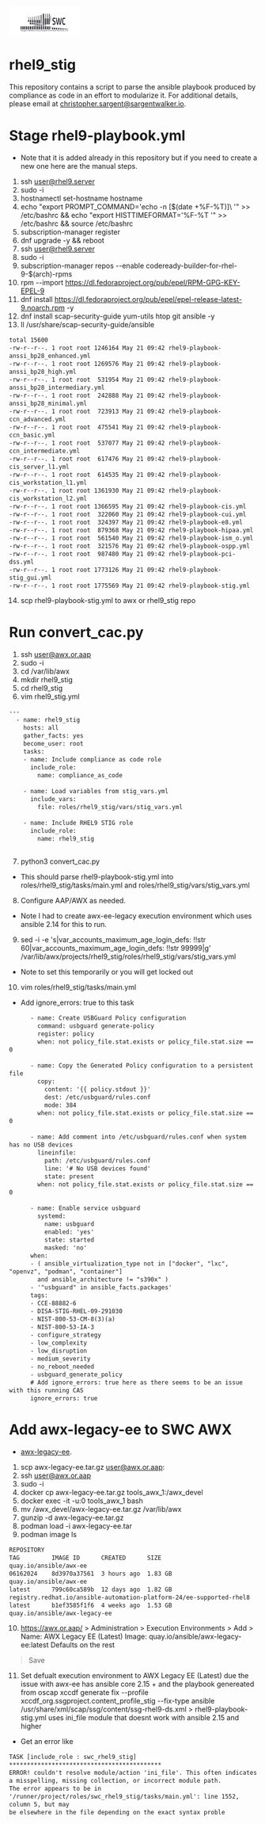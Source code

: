 ![alt text](swclogo.jpg)
# rhel9_stig
This repository contains a script to parse the ansible playbook produced by compliance as code in an effort to modularize it. For additional details, please email at [christopher.sargent@sargentwalker.io](mailto:christopher.sargent@sargentwalker.io).

# Stage rhel9-playbook.yml
* Note that it is added already in this repository but if you need to create a new one here are the manual steps.

1. ssh user@rhel9.server
2. sudo -i 
3. hostnamectl set-hostname hostname
4. echo "export PROMPT_COMMAND='echo -n \[\$(date +%F-%T)\]\ '" >> /etc/bashrc && echo "export HISTTIMEFORMAT='%F-%T '" >> /etc/bashrc && source /etc/bashrc
5. subscription-manager register
6. dnf upgrade -y && reboot
7. ssh user@rhel9.server
8. sudo -i 
9. subscription-manager repos --enable codeready-builder-for-rhel-9-$(arch)-rpms
10. rpm --import https://dl.fedoraproject.org/pub/epel/RPM-GPG-KEY-EPEL-9
11. dnf install https://dl.fedoraproject.org/pub/epel/epel-release-latest-9.noarch.rpm -y
12. dnf install scap-security-guide yum-utils htop git ansible -y 
13. ll /usr/share/scap-security-guide/ansible
```
total 15600
-rw-r--r--. 1 root root 1246164 May 21 09:42 rhel9-playbook-anssi_bp28_enhanced.yml
-rw-r--r--. 1 root root 1269576 May 21 09:42 rhel9-playbook-anssi_bp28_high.yml
-rw-r--r--. 1 root root  531954 May 21 09:42 rhel9-playbook-anssi_bp28_intermediary.yml
-rw-r--r--. 1 root root  242888 May 21 09:42 rhel9-playbook-anssi_bp28_minimal.yml
-rw-r--r--. 1 root root  723913 May 21 09:42 rhel9-playbook-ccn_advanced.yml
-rw-r--r--. 1 root root  475541 May 21 09:42 rhel9-playbook-ccn_basic.yml
-rw-r--r--. 1 root root  537077 May 21 09:42 rhel9-playbook-ccn_intermediate.yml
-rw-r--r--. 1 root root  617476 May 21 09:42 rhel9-playbook-cis_server_l1.yml
-rw-r--r--. 1 root root  614535 May 21 09:42 rhel9-playbook-cis_workstation_l1.yml
-rw-r--r--. 1 root root 1361930 May 21 09:42 rhel9-playbook-cis_workstation_l2.yml
-rw-r--r--. 1 root root 1366595 May 21 09:42 rhel9-playbook-cis.yml
-rw-r--r--. 1 root root  322060 May 21 09:42 rhel9-playbook-cui.yml
-rw-r--r--. 1 root root  324397 May 21 09:42 rhel9-playbook-e8.yml
-rw-r--r--. 1 root root  879368 May 21 09:42 rhel9-playbook-hipaa.yml
-rw-r--r--. 1 root root  561540 May 21 09:42 rhel9-playbook-ism_o.yml
-rw-r--r--. 1 root root  321576 May 21 09:42 rhel9-playbook-ospp.yml
-rw-r--r--. 1 root root  987480 May 21 09:42 rhel9-playbook-pci-dss.yml
-rw-r--r--. 1 root root 1773126 May 21 09:42 rhel9-playbook-stig_gui.yml
-rw-r--r--. 1 root root 1775569 May 21 09:42 rhel9-playbook-stig.yml
```
14. scp rhel9-playbook-stig.yml to awx or rhel9_stig repo

# Run convert_cac.py
1. ssh user@awx.or.aap
2. sudo -i
3. cd /var/lib/awx
4. mkdir rhel9_stig
5. cd rhel9_stig
6. vim rhel9_stig.yml
```
---
  - name: rhel9_stig
    hosts: all
    gather_facts: yes
    become_user: root
    tasks:
    - name: Include compliance as code role
      include_role:
        name: compliance_as_code

    - name: Load variables from stig_vars.yml
      include_vars:
        file: roles/rhel9_stig/vars/stig_vars.yml

    - name: Include RHEL9 STIG role
      include_role:
        name: rhel9_stig


```
7. python3 convert_cac.py 
* This should parse rhel9-playbook-stig.yml into roles/rhel9_stig/tasks/main.yml and roles/rhel9_stig/vars/stig_vars.yml
8. Configure AAP/AWX as needed.
* Note I had to create awx-ee-legacy execution environment which uses ansible 2.14 for this to run.
9. sed -i -e 's|var_accounts_maximum_age_login_defs: !!str 60|var_accounts_maximum_age_login_defs: !!str 99999|g' /var/lib/awx/projects/rhel9_stig/roles/rhel9_stig/vars/stig_vars.yml
* Note to set this temporarily or you will get locked out
10. vim roles/rhel9_stig/tasks/main.yml
* Add ignore_errors: true to this task
```
      - name: Create USBGuard Policy configuration
        command: usbguard generate-policy
        register: policy
        when: not policy_file.stat.exists or policy_file.stat.size == 0

      - name: Copy the Generated Policy configuration to a persistent file
        copy:
          content: '{{ policy.stdout }}'
          dest: /etc/usbguard/rules.conf
          mode: 384
        when: not policy_file.stat.exists or policy_file.stat.size == 0

      - name: Add comment into /etc/usbguard/rules.conf when system has no USB devices
        lineinfile:
          path: /etc/usbguard/rules.conf
          line: '# No USB devices found'
          state: present
        when: not policy_file.stat.exists or policy_file.stat.size == 0

      - name: Enable service usbguard
        systemd:
          name: usbguard
          enabled: 'yes'
          state: started
          masked: 'no'
      when:
      - ( ansible_virtualization_type not in ["docker", "lxc", "openvz", "podman", "container"]
        and ansible_architecture != "s390x" )
      - '"usbguard" in ansible_facts.packages'
      tags:
      - CCE-88882-6
      - DISA-STIG-RHEL-09-291030
      - NIST-800-53-CM-8(3)(a)
      - NIST-800-53-IA-3
      - configure_strategy
      - low_complexity
      - low_disruption
      - medium_severity
      - no_reboot_needed
      - usbguard_generate_policy
      # Add ignore_errors: true here as there seems to be an issue with this running CAS
      ignore_errors: true
``` 

# Add awx-legacy-ee to SWC AWX
* [awx-legacy-ee](https://drive.google.com/file/d/1GMf7oJScIrijDUYZjFK_YY2heI6-3WFQ/view?usp=drive_link).
1. scp awx-legacy-ee.tar.gz user@awx.or.aap:
2. ssh user@awx.or.aap
3. sudo -i 
4. docker cp  awx-legacy-ee.tar.gz tools_awx_1:/awx_devel
5. docker exec -it -u:0 tools_awx_1 bash
6. mv /awx_devel/awx-legacy-ee.tar.gz /var/lib/awx
7. gunzip -d awx-legacy-ee.tar.gz
8. podman load -i awx-legacy-ee.tar
9. podman image ls
```
REPOSITORY                                                            TAG         IMAGE ID      CREATED      SIZE
quay.io/ansible/awx-ee                                                06162024    8d3970a37561  3 hours ago  1.83 GB
quay.io/ansible/awx-ee                                                latest      799c60ca589b  12 days ago  1.82 GB
registry.redhat.io/ansible-automation-platform-24/ee-supported-rhel8  latest      b1ef3585f1f6  4 weeks ago  1.53 GB
quay.io/ansible/awx-legacy-ee 
```
10. https://awx.or.aap/ > Administration > Execution Environments > Add > 
Name: AWX Legacy EE (Latest)
Image: quay.io/ansible/awx-legacy-ee:latest
Defaults on the rest
> Save
11. Set defualt execution environment to AWX Legacy EE (Latest) due the issue with awx-ee has ansible core 2.15 + and the playbook genereated from oscap xccdf generate fix --profile xccdf_org.ssgproject.content_profile_stig --fix-type ansible /usr/share/xml/scap/ssg/content/ssg-rhel9-ds.xml > rhel9-playbook-stig.yml uses ini_file module that doesnt work with ansible 2.15 and higher
* Get an error like 
```
TASK [include_role : swc_rhel9_stig] *******************************************
ERROR! couldn't resolve module/action 'ini_file'. This often indicates a misspelling, missing collection, or incorrect module path.
The error appears to be in '/runner/project/roles/swc_rhel9_stig/tasks/main.yml': line 1552, column 5, but may
be elsewhere in the file depending on the exact syntax proble
```
